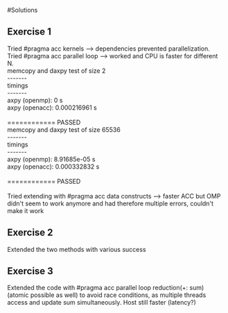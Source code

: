 #Solutions

## Exercise 1
Tried #pragma acc kernels --> dependencies prevented parallelization. <br />
Tried #pragma acc parallel loop --> worked and CPU is faster for different N. <br />
memcopy and daxpy test of size 2<br />
-------<br />
timings<br />
-------<br />
axpy (openmp): 0 s<br />
axpy (openacc): 0.000216961 s<br />
<br />
============ PASSED<br />
memcopy and daxpy test of size 65536<br />
-------<br />
timings<br />
-------<br />
axpy (openmp): 8.91685e-05 s<br />
axpy (openacc): 0.000332832 s<br />
<br />
============ PASSED<br />
<br />
Tried extending with #pragma acc data constructs --> faster ACC but OMP didn't seem to work anymore and had therefore multiple errors, couldn't make it work <br />

## Exercise 2
Extended the two methods with various success <br />

## Exercise 3
Extended the code with #pragma acc parallel loop reduction(+: sum) (atomic possible as well) to avoid race conditions, as multiple threads access and update sum simultaneously. Host still faster (latency?)
